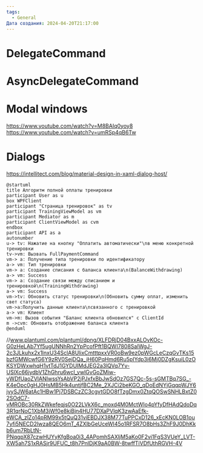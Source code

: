 ```yaml
---
tags:
  - General
Дата создания: 2024-04-20T21:17:00
---
```

# DelegateCommand


# AsyncDelegateCommand


# Modal windows

https://www.youtube.com/watch?v=M8BAIq0yoy8
https://www.youtube.com/watch?v=umRSp4qB6Tw


# Dialogs

https://intellitect.com/blog/material-design-in-xaml-dialog-host/


```platuml
@startuml
title Алгоритм полной оплаты тренировки
participant User as u
box WPFClient 
participant "Страница тренировок" as tv
participant TrainingViewModel as vm
participant Mediator as m
participant ClientViewModel as cvm
endbox
participant API as a
autonumber
u-> tv: Нажатие на кнопку "Оплатить автоматически"\nв меню конкретной тренировки
tv->vm: Вызвать FullPaymentCommand
vm-> a: Получение типа тренировки по идентификатору
a-> vm: Тип тренировки
vm-> a: Создание списания с баланса клиента\n(BalanceWithdrawing)
a-> vm: Success
vm-> a: Создание связи между списанием и тренировкой\n(TrainingWithdrawing)
a-> vm: Success
vm->tv: Обновить статус тренировки\n(Обновить сумму оплат, изменить свет статуса)
vm->a:Получить данные клиента\nсвязанного с тренировкой
a-> vm: Клиент
vm->m: Вызов события "Баланс клиента обновился" с ClientId
m ->cvm: Обновить отображение баланса клиента
@enduml
```
//www.plantuml.com/plantuml/dpng/XLFDRjD04BxxALOvKOc-G0zHeLAb7Yf5ugUNNhRn2YpPcofPft1BQWI7808SaIWgJ-2c3JLkuhx2x1lnxU34SclA8UlixCmtttpxxVR0oBw9ez0pWGcLeCzqGvTKs15bzfGMWcwfG6Y9zRV0SejDQa_jH60PqHmd6Ru5pIYdp3i6Mj0DZgKsuiL0zOKSYDWxwhqH1vtTdJ1GYDUIMdJEG2a3lQVq7Yv-USlXc66jydbV1ZhGhru6wcI_vwlGvGoZMiw-yWDfUaoZVlANIwssYsAbVP2jPJxfxBbJwSdOz7GS7Qc-5s-sGMTBq7SG_-K4eOpc0gHJ0HsMB5Hk4untjfBC2Me_2XJCi2beKGO_qDoEdNYjGqqpWJY6jvySJW6atAc1HBw1Pj7DSBCzZC3cgvtGDO8fTzgDmx0ZtqQOSwSNHLBxtZ02SOdC7-vMROBc30RkZWkefeqjs0O22LVkX6c_moxd4M0MctWIo4pYfyDfHAdQdoDq3R1qrNoC1XbM3jWf0e8kiBjn4HU77DXaPVlqK3zwAaEfk-eWCA_zlZo14pRM99x5tQuQ31viEBDJX38M77TuPPCxD126_xEcKN0LOB1ou7yfi5NECD2Iwza8QEO6mT_4ZXlbGeUceWI45o1RFSR7O8bHs3ZhF9J0DhKkb6um7RbLtN-PNqgpX87czwHUYyKfgBoa0i3_4APomhSAXljM5aKo0F2vi1FqS3VUeY_LVT-XW5ah7S1xRASjr9UFUC_t8h7PnlDjK9aA0BW-8twffTiVDfUthRGVH-4V